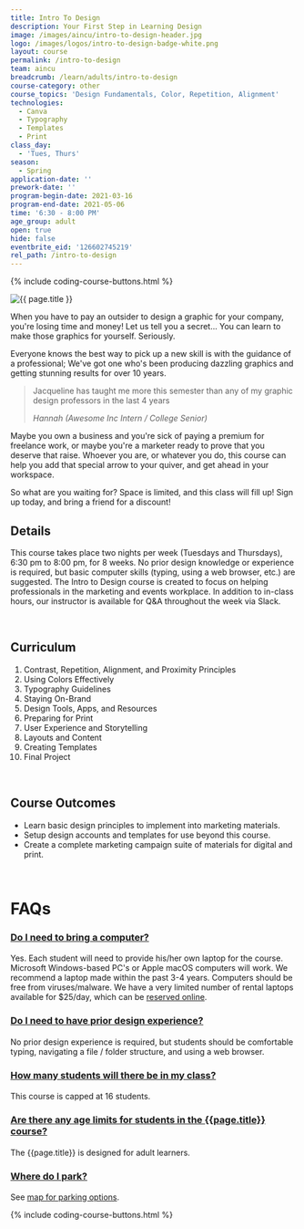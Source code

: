 ```yaml
---
title: Intro To Design
description: Your First Step in Learning Design
image: /images/aincu/intro-to-design-header.jpg
logo: /images/logos/intro-to-design-badge-white.png
layout: course
permalink: /intro-to-design
team: aincu
breadcrumb: /learn/adults/intro-to-design
course-category: other
course_topics: 'Design Fundamentals, Color, Repetition, Alignment'
technologies:
  - Canva
  - Typography
  - Templates
  - Print
class_day:
  - 'Tues, Thurs'
season:
  - Spring
application-date: ''
prework-date: ''
program-begin-date: 2021-03-16
program-end-date: 2021-05-06
time: '6:30 - 8:00 PM'
age_group: adult
open: true
hide: false
eventbrite_eid: '126602745219'
rel_path: /intro-to-design
---
```


{% include coding-course-buttons.html %}

<img src="{{ page.image }}" class="img-responsive" alt="{{ page.title }}">

<br>

When you have to pay an outsider to design a graphic for your company, you're losing time and money! Let us tell you a secret... You can learn to make those graphics for yourself. Seriously.

Everyone knows the best way to pick up a new skill is with the guidance of a professional; We've got one who's been producing dazzling graphics and getting stunning results for over 10 years.

<blockquote>
    <p>Jacqueline has taught me more this semester than any of my graphic design professors in the last 4 years</p> 
    <footer><cite>Hannah (Awesome Inc Intern / College Senior)</cite></footer>
</blockquote>

Maybe you own a business and you're sick of paying a premium for freelance work, or maybe you're a marketer ready to prove that you deserve that raise. Whoever you are, or whatever you do, this course can help you add that special arrow to your quiver, and get ahead in your workspace.

So what are you waiting for? Space is limited, and this class will fill up! Sign up today, and bring a friend for a discount!
 
## Details

This course takes place two nights per week (Tuesdays and Thursdays), 6:30 pm to 8:00 pm, for 8 weeks. No prior design knowledge or experience is required, but basic computer skills (typing, using a web browser, etc.) are suggested. The Intro to Design course is created to focus on helping professionals in the marketing and events workplace. In addition to in-class hours, our instructor is available for Q&A throughout the week via Slack.

<br>

## Curriculum

1. Contrast, Repetition, Alignment, and Proximity Principles
2. Using Colors Effectively
3. Typography Guidelines 
4. Staying On-Brand
5. Design Tools, Apps, and Resources
6. Preparing for Print 
7. User Experience and Storytelling
8. Layouts and Content
9. Creating Templates
10. Final Project

<br>

## Course Outcomes

- Learn basic design principles to implement into marketing materials.
- Setup design accounts and templates for use beyond this course.
- Create a complete marketing campaign suite of materials for digital and print.

<br>

<div> <!-- container?-->
    <h1 style="font-weight:bold;">FAQs</h1>
    <div class="panel-group" id="accordion" role="tablist" aria-multiselectable="true">
      <div class="panel panel-default"> <!-- QUESTION 1 -->
        <div class="panel-heading" role="tab" id="headingOne">
          <h4 class="panel-title">
            <a role="button" data-toggle="collapse" data-parent="#accordion" href="#collapseOne" aria-expanded="true" aria-controls="collapseOne">
              <h3>Do I need to bring a computer?</h3>
            </a>
          </h4>
        </div>
<div id="collapseOne" class="panel-collapse collapse in" role="tabpanel" aria-labelledby="headingOne">
<div class="panel-body">
<p>Yes. Each student will need to provide his/her own laptop for the course. Microsoft Windows-based PC's or Apple macOS computers will work. We recommend a laptop made within the past 3-4 years. Computers should be free from viruses/malware. We have a very limited number of rental laptops available for $25/day, which can be <a href="https://squareup.com/market/awesome-inc/laptop-rental/">reserved online</a>.</p>
</div></div>
<div class="panel panel-default"> <!-- QUESTION 2 -->
    <div class="panel-heading" role="tab" id="headingTwo">
    <h4 class="panel-title">
    <a class="collapsed" role="button" data-toggle="collapse" data-parent="#accordion" href="#collapseTwo" aria-expanded="false" aria-controls="collapseTwo">
    <h3>Do I need to have prior design experience?</h3>
  </a>
</h4>
</div>
<div id="collapseTwo" class="panel-collapse collapse" role="tabpanel" aria-labelledby="headingTwo">
  <div class="panel-body">
    <p>No prior design experience is required, but students should be comfortable typing, navigating a file / folder structure, and using a web browser.</p>
  </div>
</div>
</div>
<div class="panel panel-default"> <!-- QUESTION 3 -->
  <div class="panel-heading" role="tab" id="headingThree">
    <h4 class="panel-title">
      <a class="collapsed" role="button" data-toggle="collapse" data-parent="#accordion" href="#collapseThree" aria-expanded="false" aria-controls="collapseThree">
        <h3>How many students will there be in my class?</h3>
      </a>
    </h4>
  </div>
  <div id="collapseThree" class="panel-collapse collapse" role="tabpanel" aria-labelledby="headingThree">
    <div class="panel-body">
      <p>This course is capped at 16 students.</p>
    </div>
  </div>
</div>
<div class="panel panel-default"> <!-- QUESTION 4 -->
  <div class="panel-heading" role="tab" id="headingFour">
    <h4 class="panel-title">
      <a class="collapsed" role="button" data-toggle="collapse" data-parent="#accordion" href="#collapseFour" aria-expanded="false" aria-controls="collapseFour">
        <h3>Are there any age limits for students in the {{page.title}} course?</h3>
      </a>
    </h4>
  </div>
  <div id="collapseFour" class="panel-collapse collapse" role="tabpanel" aria-labelledby="headingFour">
    <div class="panel-body">
      <p>The {{page.title}} is designed for adult learners.</p>
    </div>
  </div>
</div>
<div class="panel panel-default"> <!-- QUESTION 5 -->
  <div class="panel-heading" role="tab" id="headingFive">
    <h4 class="panel-title">
      <a class="collapsed" role="button" data-toggle="collapse" data-parent="#accordion" href="#collapseFive" aria-expanded="false" aria-controls="collapseFive">
        <h3>Where do I park?</h3>
      </a>
    </h4>
  </div>
  <div id="collapseFive" class="panel-collapse collapse" role="tabpanel" aria-labelledby="headingFive">
    <div class="panel-body">
      <p>See <a href="https://www.awesomeinc.org/parking/">map for parking options</a>.</p>
    </div>
  </div>
</div>
</div> <!-- panel-group -->
</div>
</div> <!-- /container -->

{% include coding-course-buttons.html %}
